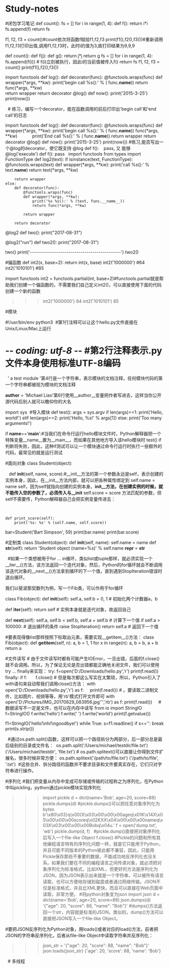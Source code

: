 # Study-notes
#闭包学习笔记
def count():
    fs = []
    for i in range(1, 4):
        def f():
             return i*i
        fs.append(f)
    return fs

f1, f2, f3 = count()#count依次将函数f赋给f1,f2,f3
print(f1(),f2(),f3())#重新调用f1,f2,f3打印出值,调用f1,f2,f3时，此时i的值为3,故打印结果为9,9,9


def count():
    def f(j):
        def g():
            return j*j
        return g
    fs = []
    for i in range(1, 4):
        fs.append(f(i)) # f(i)立刻被执行，因此i的当前值被传入f()
    return fs
f1, f2, f3 = count()
print(f1(),f2(),f3())




import functools
def log():
    def decorator(func):
        @functools.wraps(func)
        def wrapper(*args, **kw):
            print('begin call %s():' % ( func.__name__))
            return func(*args, **kw)         
        return wrapper
    return decorator
@log()
def now():
    print('2015-3-25')
print(now())

 
# 练习，编写一个decorator，能在函数调用的前后打印出'begin call'和'end call'的日志

import functools
def log():
    def decorator(func):
        @functools.wraps(func)
        def wrapper(*args, **kw):
            print('begin call %s():' % ( func.__name__))
            func(*args, **kw)
            print('End call %s():' % ( func.__name__))
        return wrapper
    return decorator
@log()
def now():
    print('2015-3-25')
print(now())
#练习,能否写出一个@log的decorator，使它既支持
@log
def f():
    pass,
又 能够
@log('execute')
def f():
    pass
 
 import functools
from types import FunctionType
def log2(text):
    if isinstance(text, FunctionType):
        @functools.wraps(text)
        def wrapper(*args, **kw):
            print('call %s():' % text.__name__)
            return text(*args, **kw)

        return wrapper
    else:
        def decorator(func):
            @functools.wraps(func)
            def wrapper(*args, **kw):
                print('%s %s():' % (text, func.__name__))
                return func(*args, **kw)

            return wrapper

        return decorator


@log2
def two():
    print("2017-08-31")


@log2("run")
def two2():
    print("2017-08-31")

two()
print('---------------------------------------------')
two2()


#偏函数
def int2(x, base=2):
    return int(x, base)
int2('1000000') #64
int2('1010101') #85

import functools
int2 = functools.partial(int, base=2)#functools.partial就是帮助我们创建一个偏函数的，不需要我们自己定义int2()，可以直接使用下面的代码创建一个新的函数
>>> int2('1000000')
64
>>> int2('1010101')
85

#模块

#!/usr/bin/env python3  #第1行注释可以让这个hello.py文件直接在Unix/Linux/Mac上运行
# -*- coding: utf-8 -*- #第2行注释表示.py文件本身使用标准UTF-8编码
 
' a test module '第4行是一个字符串，表示模块的文档注释，任何模块代码的第一个字符串都被视为模块的文档注释

__author__ = 'Michael Liao'第6行使用__author__变量把作者写进去，这样当你公开源代码后别人就可以瞻仰你的大名

import sys  #导入模块
def test():
    args = sys.argv
    if len(args)==1:
        print('Hello, world!')
    elif len(args)==2:
        print('Hello, %s!' % args[1])
    else:
        print('Too many arguments!')

if __name__=='__main__':#当我们在命令行运行hello模块文件时，Python解释器把一个特殊变量__name__置为__main__，而如果在其他地方导入该hello模块时        test()                if判断将失败，因此，这种if测试可以让一个模块通过命令行运行时执行一些额外的代码，最常见的就是运行测试


#面向对象
class Student(object):

    def __init__(self, name, score):#__init__方法的第一个参数永远是self，表示创建的实例本身，因此，在__init__方法内部，就可以把各种属性绑定到             self.name = name          self，因为self就指向创建的实例本身。__init__方法，在创建实例的时候，就不能传入空的参数了，必须传入与__init__           self.score = score         方法匹配的参数，但self不需要传，Python解释器自己会把实例变量传进去：
                              
       

    def print_score(self):
        print('%s: %s' % (self.name, self.score))
bar=Student('Bart Simpson', 59)
print(bar.name)
print(bar.score)


#定制类
class Student(object):
    def __init__(self, name):
        self.name = name
    def __str__(self):
        return 'Student object (name=%s)' % self.name
    __repr__ = __str__

 
#如果一个类想被用于for ... in循环，类似list或tuple那样，就必须实现一个__iter__()方法，该方法返回一个迭代对象，然后，Python的for循环就会不断调用该迭代对象的__next__()方法拿到循环的下一个值，直到遇到StopIteration错误时退出循环。

我们以斐波那契数列为例，写一个Fib类，可以作用于for循环

class Fib(object):
def __init__(self):
    self.a, self.b = 0, 1 # 初始化两个计数器a，b

def __iter__(self):
    return self # 实例本身就是迭代对象，故返回自己

def __next__(self):
    self.a, self.b = self.b, self.a + self.b # 计算下一个值
    if self.a > 100000: # 退出循环的条件
        raise StopIteration()
    return self.a # 返回下一个值

#要表现得像list那样按照下标取出元素，需要实现__getitem__()方法：
class Fib(object):
def __getitem__(self, n):
    a, b = 1, 1
    for x in range(n):
        a, b = b, a + b
    return a
    
    
    
    
    
    
#文件读写
# 由于文件读写时都有可能产生IOError，一旦出错，后面的f.close()就不会调用。所以，为了保证无论是否出错都能正确地关闭文件，我们可以使用try ... finally来实现：
try:
    f=open('D:/Downloads/hello.py','r')
    print(f.read())
finally:
    if f:
        f.close()
# 但是每次都这么写实在太繁琐，所以，Python引入了with语句来自动帮我们调用close()方法：
with open('D:/Downloads/hello.py','r') as f:
     print(f.read())
# 。要读取二进制文件，比如图片、视频等等，用'rb'模式打开文件即可
with open('D:/Pictures/IMG_20170829_083956.jpg''','rb') as f:
     print(f.read())
     
#数据读写不一定是文件，也可以在内存中读写 
  from io import StringIO
f=StringIO()
f.write('hello')
f.write('  ')
f.write('world')
print(f.getvalue())

f1=StringIO('hello!\nhi!\ngoodbye!')
while True:
    s=f1.readline()
    if s=='':
        break
    print(s.strip())

 
#通过os.path.split()函数，这样可以把一个路径拆分为两部分，后一部分总是最后级别的目录或文件名：
 os.path.split('/Users/michael/testdir/file.txt')
('/Users/michael/testdir', 'file.txt')
# os.path.splitext()可以直接让你得到文件扩展名，很多时候非常方便：
os.path.splitext('/path/to/file.txt')
('/path/to/file', '.txt')  #这些合并、拆分路径的函数并不要求目录和文件要真实存在，它们只对字符串进行操作。


#序列化
#我们把变量从内存中变成可存储或传输的过程称之为序列化，在Python中叫pickling，python通过pickle模块实现序列化
>>> import pickle
>>> d = dict(name='Bob', age=20, score=88)
>>> pickle.dumps(d)  #pickle.dumps()可以把任意对象序列化为bytes
b'\x80\x03}q\x00(X\x03\x00\x00\x00ageq\x01K\x14X\x05\x00\x00\x00scoreq\x02KXX\x04\x00\x00\x00nameq\x03X\x03\x00\x00\x00Bobq\x04u.'
>>> f = open('dump.txt', 'wb')
>>> pickle.dump(d, f)   #pickle.dump()直接把对象序列化后写入一个file-like Object
>>> f.close()
#Pickle的问题和所有其他编程语言特有的序列化问题一样，就是它只能用于Python，并且可能不同版本的Python彼此都不兼容，因此，只能用Pickle保存那些不重要的数据，不能成功地反序列化也没关系。如果我们要在不同的编程语言之间传递对象，就必须把对象序列化为标准格式，比如XML，但更好的方法是序列化为JSON，因为JSON表示出来就是一个字符串，可以被所有语言读取，也可以方便地存储到磁盘或者通过网络传输。JSON不仅是标准格式，并且比XML更快，而且可以直接在Web页面中读取，非常方便。
#将python对象变为json
>>> import json
>>> d = dict(name='Bob', age=20, score=88)
>>> json.dumps(d)
'{"age": 20, "score": 88, "name": "Bob"}'
#dumps()方法返回一个str，内容就是标准的JSON。类似的，dump()方法可以直接把JSON写入一个file-like Object。


#要把JSON反序列化为Python对象，用loads()或者对应的load()方法，前者把JSON的字符串反序列化，后者从file-like Object中读取字符串并反序列化：
>>> json_str = '{"age": 20, "score": 88, "name": "Bob"}'
>>> json.loads(json_str)
{'age': 20, 'score': 88, 'name': 'Bob'}

 
# 多线程

 
 
